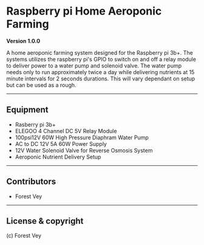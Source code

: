 # Raspberry pi Home Aeroponic Farming

**Version 1.0.0**

A home aeroponic farming system designed for the Raspberry pi 3b+. The systems utilizes the raspberry pi's
GPIO to switch on and off a relay module to deliver power to a water pump and solenoid valve. The water pump
needs only to run approximately twice a day while delivering nutrients at 15 minute intervals for 2 seconds
durations. This will vary dependant on setup but can be used as a rough.

---

## Equipment

- Rasberry pi 3b+
- ELEGOO 4 Channel DC 5V Relay Module
- 100psi12V 60W High Pressure Diaphram Water Pump
- AC to DC 12V 5A 60W Power Supply
- 12V Water Solenoid Valve for Reverse Osmosis System
- Aeroponic Nutrient Delivery Setup

---

## Contributors

- Forest Vey

---

## License & copyright

(c) Forest Vey
